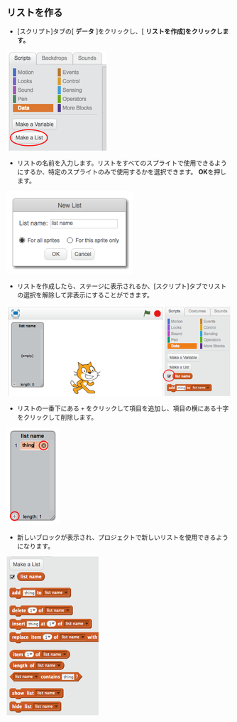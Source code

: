 ## リストを作る

+ [スクリプト]タブの[ **データ** ]をクリックし、[ **リストを作成]をクリックします。**

![リストを作る](images/make-a-list.png)

+ リストの名前を入力します。リストをすべてのスプライトで使用できるようにするか、特定のスプライトのみで使用するかを選択できます。 **OK**を押します。

![リスト名](images/list-name.png)

+ リストを作成したら、ステージに表示されるか、[スクリプト]タブでリストの選択を解除して非表示にすることができます。

![リストの表示/非表示](images/list-show-hide.png)

+ リストの一番下にある `+` をクリックして項目を追加し、項目の横にある十字をクリックして削除します。

![リストの表示/非表示](images/list-add-delete.png)

+ 新しいブロックが表示され、プロジェクトで新しいリストを使用できるようになります。

![リストブロック](images/list-blocks.png)